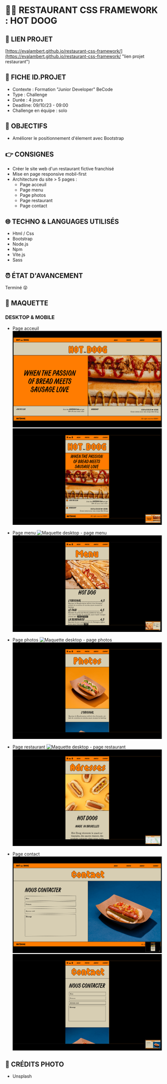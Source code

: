 # 🏃‍♀️ RESTAURANT CSS FRAMEWORK : HOT DOOG

## 🔗 LIEN PROJET

[https://evalambert.github.io/restaurant-css-framework/](https://evalambert.github.io/restaurant-css-framework/ "lien projet restaurant")

## 📌 FICHE ID.PROJET

- Contexte : Formation "Junior Developer" BeCode
- Type : Challenge
- Durée : 4 jours
- Deadline: 09/10/23 - 09:00
- Challenge en équipe : solo

## 🎯 OBJECTIFS

- Améliorer le positionnement d'élement avec Bootstrap

## 👉 CONSIGNES

- Créer le site web d'un restaurant fictive franchisé
- Mise en page responsive mobil-first
- Architecture du site > 5 pages :
  - Page acceuil
  - Page menu
  - Page photos
  - Page restaurant
  - Page contact

## 🌐 TECHNO & LANGUAGES UTILISÉS

- Html / Css
- Bootstrap
- Node.js
- Npm
- Vite.js
- Sass

## ⏰ ÉTAT D'AVANCEMENT

Terminé 😝

## 👀 MAQUETTE

### DESKTOP & MOBILE

- Page acceuil
  ![Maquette desktop - page acceuil](src/img/maquette-18.png)
  ![Maquette mobile - page acceuil](src/img/maquette-1.png)

- Page menu
  ![Maquette desktop - page menu](src/img/maquette-2.png)
  ![Maquette mobile - page menu](src/img/maquette-4.png)
- Page photos
  ![Maquette desktop - page photos](src/img/maquette-6.png)
  ![Maquette mobile - page photos](src/img/maquette-9.png)

- Page restaurant
  ![Maquette desktop - page restaurant](src/img/maquette-11.png)
  ![Maquette mobile - page restaurant](src/img/maquette-15.png)

- Page contact
  ![Maquette desktop - page contact](src/img/maquette-19.png)
  ![Maquette mobile - page contact](src/img/maquette-20.png)

## 📸 CRÉDITS PHOTO

- Unsplash
